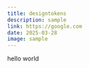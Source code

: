 ```yaml
---
title: designtokens
description: sample
link: https://google.com
date: 2025-03-28
image: sample
---
```


hello world